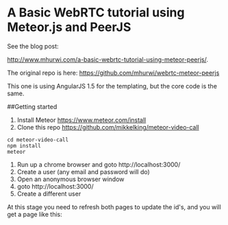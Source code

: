 # A Basic WebRTC tutorial using Meteor.js and PeerJS

See the blog post:

http://www.mhurwi.com/a-basic-webrtc-tutorial-using-meteor-peerjs/.

The original repo is here: https://github.com/mhurwi/webrtc-meteor-peerjs

This one is using AngularJS 1.5 for the templating, but the core code is the same.

##Getting started

  1. Install Meteor https://www.meteor.com/install
  1. Clone this repo https://github.com/mikkelking/meteor-video-call
  
```
cd meteor-video-call
npm install
meteor
```

  1. Run up a chrome browser and goto http://localhost:3000/
  1. Create a user (any email and password will do)
  1. Open an anonymous browser window
  1. goto http://localhost:3000/
  1. Create a different user

At this stage you need to refresh both pages to update the id's, and you will get a page like this:



